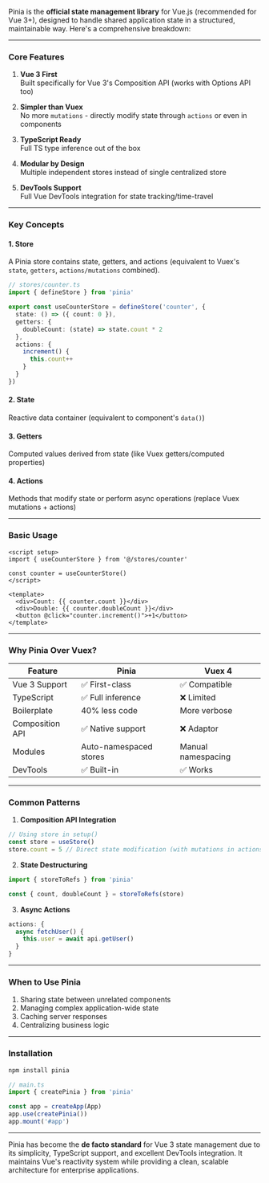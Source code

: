 Pinia is the **official state management library** for Vue.js (recommended for Vue 3+), designed to handle shared application state in a structured, maintainable way. Here's a comprehensive breakdown:

---

### **Core Features**
1. **Vue 3 First**  
   Built specifically for Vue 3's Composition API (works with Options API too)

2. **Simpler than Vuex**  
   No more `mutations` - directly modify state through `actions` or even in components

3. **TypeScript Ready**  
   Full TS type inference out of the box

4. **Modular by Design**  
   Multiple independent stores instead of single centralized store

5. **DevTools Support**  
   Full Vue DevTools integration for state tracking/time-travel

---

### **Key Concepts**
#### 1. **Store**  
A Pinia store contains state, getters, and actions (equivalent to Vuex's `state`, `getters`, `actions/mutations` combined).

```ts
// stores/counter.ts
import { defineStore } from 'pinia'

export const useCounterStore = defineStore('counter', {
  state: () => ({ count: 0 }),
  getters: {
    doubleCount: (state) => state.count * 2
  },
  actions: {
    increment() {
      this.count++
    }
  }
})
```

#### 2. **State**  
Reactive data container (equivalent to component's `data()`)

#### 3. **Getters**  
Computed values derived from state (like Vuex getters/computed properties)

#### 4. **Actions**  
Methods that modify state or perform async operations (replace Vuex mutations + actions)

---

### **Basic Usage**
```vue
<script setup>
import { useCounterStore } from '@/stores/counter'

const counter = useCounterStore()
</script>

<template>
  <div>Count: {{ counter.count }}</div>
  <div>Double: {{ counter.doubleCount }}</div>
  <button @click="counter.increment()">+1</button>
</template>
```

---

### **Why Pinia Over Vuex?**
| Feature               | Pinia                  | Vuex 4          |
|-----------------------|------------------------|-----------------|
| Vue 3 Support         | ✅ First-class        | ✅ Compatible   |
| TypeScript            | ✅ Full inference     | ❌ Limited      |
| Boilerplate           | 40% less code         | More verbose    |
| Composition API       | ✅ Native support     | ❌ Adaptor      |
| Modules               | Auto-namespaced stores| Manual namespacing |
| DevTools              | ✅ Built-in           | ✅ Works        |

---

### **Common Patterns**
1. **Composition API Integration**
```ts
// Using store in setup()
const store = useStore()
store.count = 5 // Direct state modification (with mutations in actions)
```

2. **State Destructuring**  
```ts
import { storeToRefs } from 'pinia'

const { count, doubleCount } = storeToRefs(store)
```

3. **Async Actions**  
```ts
actions: {
  async fetchUser() {
    this.user = await api.getUser()
  }
}
```

---

### **When to Use Pinia**
1. Sharing state between unrelated components
2. Managing complex application-wide state
3. Caching server responses
4. Centralizing business logic

---

### **Installation**
```bash
npm install pinia
```

```ts
// main.ts
import { createPinia } from 'pinia'

const app = createApp(App)
app.use(createPinia())
app.mount('#app')
```

---

Pinia has become the **de facto standard** for Vue 3 state management due to its simplicity, TypeScript support, and excellent DevTools integration. It maintains Vue's reactivity system while providing a clean, scalable architecture for enterprise applications.